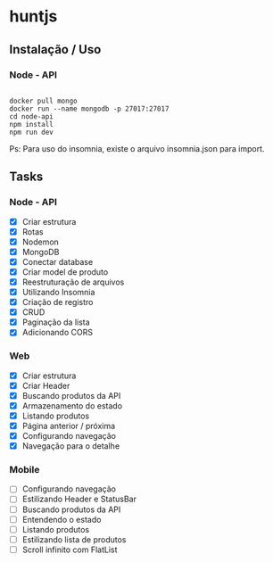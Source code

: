 # huntjs

## Instalação / Uso

### Node - API
<pre><code>
docker pull mongo
docker run --name mongodb -p 27017:27017
cd node-api
npm install
npm run dev
</code></pre>

Ps: Para uso do insomnia, existe o arquivo insomnia.json para import.

## Tasks

### Node - API

- [x] Criar estrutura
- [x] Rotas
- [x] Nodemon
- [x] MongoDB
- [x] Conectar database
- [x] Criar model de produto
- [x] Reestruturação de arquivos
- [x] Utilizando Insomnia
- [x] Criação de registro
- [x] CRUD
- [x] Paginação da lista
- [x] Adicionando CORS

### Web
- [x] Criar estrutura
- [x] Criar Header
- [x] Buscando produtos da API
- [x] Armazenamento do estado
- [x] Listando produtos
- [x] Página anterior / próxima
- [x] Configurando navegação
- [x] Navegação para o detalhe

### Mobile

- [ ] Configurando navegação
- [ ] Estilizando Header e StatusBar
- [ ] Buscando produtos da API
- [ ] Entendendo o estado
- [ ] Listando produtos
- [ ] Estilizando lista de produtos
- [ ] Scroll infinito com FlatList